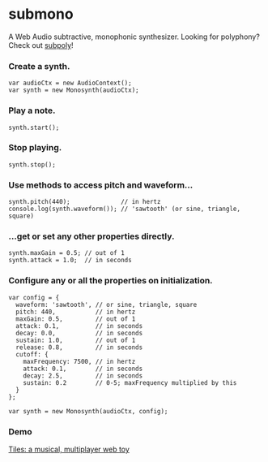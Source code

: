 # submono
A Web Audio subtractive, monophonic synthesizer. Looking for polyphony? Check out [subpoly](https://github.com/okaybenji/subpoly/)!

### Create a synth.
```
var audioCtx = new AudioContext();
var synth = new Monosynth(audioCtx);
```

### Play a note.
`synth.start();`

### Stop playing.
`synth.stop();`

### Use methods to access pitch and waveform...
```
synth.pitch(440);              // in hertz
console.log(synth.waveform()); // 'sawtooth' (or sine, triangle, square)
```

### ...get or set any other properties directly.
```
synth.maxGain = 0.5; // out of 1
synth.attack = 1.0;  // in seconds
```

### Configure any or all the properties on initialization.
```
var config = {
  waveform: 'sawtooth', // or sine, triangle, square
  pitch: 440,           // in hertz
  maxGain: 0.5,         // out of 1
  attack: 0.1,          // in seconds
  decay: 0.0,           // in seconds
  sustain: 1.0,         // out of 1
  release: 0.8,         // in seconds
  cutoff: {
    maxFrequency: 7500, // in hertz
    attack: 0.1,        // in seconds
    decay: 2.5,         // in seconds
    sustain: 0.2        // 0-5; maxFrequency multiplied by this
  }
};

var synth = new Monosynth(audioCtx, config);
```

### Demo
[Tiles: a musical, multiplayer web toy](http://okaybenji.github.io/tiles-client/)
